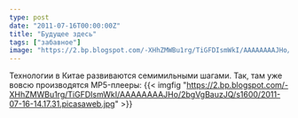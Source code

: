 ```yaml
---
type: post
date: "2011-07-16T00:00:00Z"
title: "Будущее здесь"
tags: ["забавное"]
image: "https://2.bp.blogspot.com/-XHhZMWBu1rg/TiGFDIsmWkI/AAAAAAAAJHo/2bgVgBauzJQ/s1600/2011-07-16-14.17.31.picasaweb.jpg"
---
```


Технологии в Китае развиваются семимильными шагами. Так, там уже вовсю производятся MP5-плееры:
{{< imgfig "https://2.bp.blogspot.com/-XHhZMWBu1rg/TiGFDIsmWkI/AAAAAAAAJHo/2bgVgBauzJQ/s1600/2011-07-16-14.17.31.picasaweb.jpg" >}}
